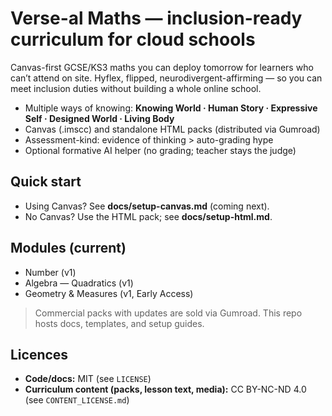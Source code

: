 # Verse-al Maths — inclusion-ready curriculum for cloud schools

Canvas-first GCSE/KS3 maths you can deploy tomorrow for learners who can’t attend on site. Hyflex, flipped, neurodivergent-affirming — so you can meet inclusion duties without building a whole online school.

- Multiple ways of knowing: **Knowing World · Human Story · Expressive Self · Designed World · Living Body**
- Canvas (.imscc) and standalone HTML packs (distributed via Gumroad)
- Assessment-kind: evidence of thinking > auto-grading hype
- Optional formative AI helper (no grading; teacher stays the judge)

## Quick start
- Using Canvas? See **docs/setup-canvas.md** (coming next).
- No Canvas? Use the HTML pack; see **docs/setup-html.md**.

## Modules (current)
- Number (v1)
- Algebra — Quadratics (v1)
- Geometry & Measures (v1, Early Access)

> Commercial packs with updates are sold via Gumroad. This repo hosts docs, templates, and setup guides.

## Licences
- **Code/docs:** MIT (see `LICENSE`)
- **Curriculum content (packs, lesson text, media):** CC BY-NC-ND 4.0 (see `CONTENT_LICENSE.md`)
